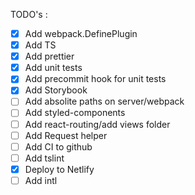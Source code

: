 TODO's :

- [x] Add webpack.DefinePlugin
- [x] Add TS
- [x] Add prettier
- [x] Add unit tests
- [x] Add precommit hook for unit tests
- [x] Add Storybook
- [ ] Add absolite paths on server/webpack
- [ ] Add styled-components
- [ ] Add react-routing/add views folder
- [ ] Add Request helper
- [ ] Add CI to github
- [ ] Add tslint
- [x] Deploy to Netlify
- [ ] Add intl
